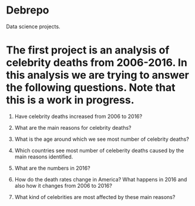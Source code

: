 # Debrepo
Data science projects.

# The first project is an analysis of celebrity deaths from 2006-2016. In this analysis we are trying to answer the following questions. Note that this is a work in progress.

1) Have celebrity deaths increased from 2006 to 2016?

2) What are the main reasons for celebrity deaths?

3) What is the age around which we see most number of celebrity deaths?

4) Which countries see most number of celeberity deaths caused by the main reasons identified.

5) What are the numbers in 2016?

6) How do the death rates change in America? What happens in 2016 and also how it changes from 2006 to 2016?

7) What kind of celebrities are most affected by these main reasons?


